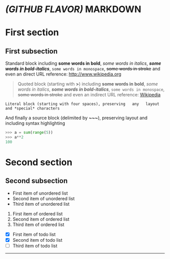 # *(GITHUB FLAVOR)* MARKDOWN

<!-- First comment -->

First section
=============

First subsection
----------------

Standard block including **some words in bold**, *some words in italics*, _**some words in bold-italics**_, `some words in monospace`, ~~some words in stroke~~ and even an direct URL reference: http://www.wikipedia.org

> Quoted block (starting with **>**) including **some words in bold**, *some words in italics*, _**some words in bold-italics**_, `some words in monospace`, ~~some words in stroke~~ and even an indirect URL reference: [Wikipedia](http://www.wikipedia.org)

    Literal block (starting with four spaces), preserving   any   layout and *special* characters

And finally a source block (delimited by **\~\~\~**), preserving layout and including syntax highlighting
~~~python
>>> a = sum(range(5))
>>> a**2
100
~~~

# Second section

## Second subsection

* First item of unordered list
* Second item of unordered list
* Third item of unordered list

1. First item of ordered list
1. Second item of ordered list
1. Third item of ordered list

- [x] First item of todo list
- [x] Second item of todo list
- [ ] Third item of todo list

----
